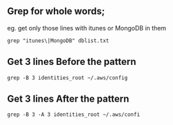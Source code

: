 ## Grep for whole words;

eg. get only those lines with itunes or MongoDB in them

`grep "itunes\|MongoDB" dblist.txt`

## Get 3 lines Before the pattern

`grep -B 3 identities_root ~/.aws/config`

## Get 3 lines After the pattern

`grep -B 3 -A 3 identities_root ~/.aws/confi`